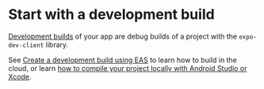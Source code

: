# Start with a development build

[Development builds](https://docs.expo.dev/develop/development-builds/introduction/) of your app are debug builds of a project with the `expo-dev-client` library.

See [Create a development build using EAS](https://docs.expo.dev/develop/development-builds/create-a-build/) to learn how to build in the cloud, or learn [how to compile your project locally with Android Studio or Xcode](https://docs.expo.dev/guides/local-app-development/#local-app-compilation).

